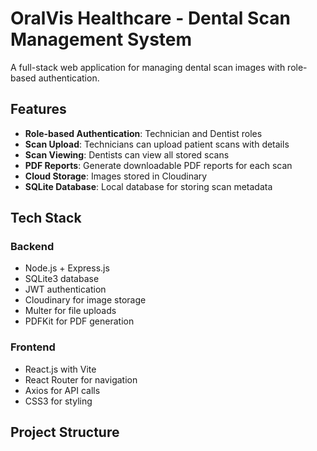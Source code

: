 # OralVis Healthcare - Dental Scan Management System

A full-stack web application for managing dental scan images with role-based authentication.

## Features

- **Role-based Authentication**: Technician and Dentist roles
- **Scan Upload**: Technicians can upload patient scans with details
- **Scan Viewing**: Dentists can view all stored scans
- **PDF Reports**: Generate downloadable PDF reports for each scan
- **Cloud Storage**: Images stored in Cloudinary
- **SQLite Database**: Local database for storing scan metadata

## Tech Stack

### Backend
- Node.js + Express.js
- SQLite3 database
- JWT authentication
- Cloudinary for image storage
- Multer for file uploads
- PDFKit for PDF generation

### Frontend
- React.js with Vite
- React Router for navigation
- Axios for API calls
- CSS3 for styling

## Project Structure
